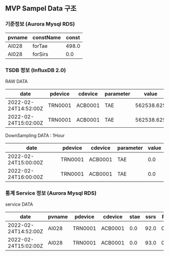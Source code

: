 ## MVP Sampel Data 구조
### 기준정보 (Aurora Mysql RDS)
|pvname|constName|const|
|------|---|---|
|AI028|forTae|498.0|
|AI028|forSirs|0.0|

### TSDB 정보 (InfluxDB 2.0)
RAW DATA
  
|date|pdevice|cdevice|parameter|value|
|------|---|---|---|---|
|2022-02-24T14:52:00Z|TRN0001|ACB0001|TAE|562538.625|
|2022-02-24T15:02:00Z|TRN0001|ACB0001|TAE|562538.625|
  
DownSampling DATA : 1Hour
  
|date|pdevice|cdevice|parameter|value|
|------|---|---|---|---|
|2022-02-24T15:00:00Z|TRN0001|ACB0001|TAE|0.0|
|2022-02-24T16:00:00Z|TRN0001|ACB0001|TAE|0.0|

### 통계 Service 정보 (Aurora Mysql RDS)
service DATA

|date|pvname|pdevice|cdevice|stae|ssrs|PR|
|------|---|---|---|---|---|---|
|2022-02-24T14:52:00Z|AI028|TRN0001|ACB0001|0.0|92.0|0.0|
|2022-02-24T15:02:00Z|AI028|TRN0001|ACB0001|0.0|93.0|0.0|
